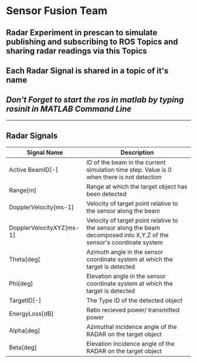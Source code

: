 # Sensor Fusion Team
## Radar Experiment in prescan to simulate publishing and subscribing to ROS Topics and sharing radar readings via this Topics
## Each Radar Signal is shared in a topic of it's name 
## *Don't Forget to start the ros in matlab by typing rosinit in MATLAB Command Line*

- - -
## Radar Signals 


| Signal Name | Description |
| --- | --- |
| Active BeamID[-] | ID of the beam in the current simulation time step. Value is 0 when there is not detection |
| Range[m] | Range at which the target object has been detected |
| DopplerVelocity[ms-1] | Velocity of target point relative to the sensor along the beam |
| DopplerVelocityXYZ[ms-1] | Velocity of target point relative to the sensor along the beam decomposed into X,Y,Z of the sensor's coordinate system |
| Theta[deg] | Azimuth angle in the sensor coordinate system at which the target is detected |
| Phi[deg] | Elevation angle in the sensor coordinate system at which the target is detected |
| TargetID[-] | The Type ID of the detected object |
| EnergyLoss[dB] | Ratio recieved power/ transmitted power |
| Alpha[deg] | Azimuthal incidence angle of the RADAR on the target object |
| Beta[deg] | Elevation incidence angle of the RADAR on the target object |

